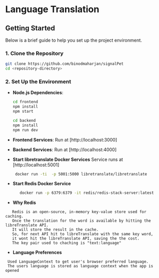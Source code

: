 # Language Translation



## Getting Started

Below is a brief guide to help you set up the project environment.

### 1. Clone the Repository

```bash
git clone https://github.com/binodmaharjan/signalPet
cd <repository-directory>
```

### 2. Set Up the Environment

- **Node.js Dependencies**:
  ```bash
  cd frontend 
  npm install
  npm start

  cd backend
  npm install
  npm run dev
  ```



- **Frontend Services**: Run at [http://localhost:3000]
- **Backend Services**: Run at [http://localhost:4000]
- **Start libretranslate Docker Services**  Service runs at [http://localhost:5001]
   ```bash
    docker run -ti  -p 5001:5000 libretranslate/libretranslate
   ```
- **Start Redis Docker Service**
  ```bash
     docker run -p 6379:6379 -it redis/redis-stack-server:latest
  ```
- **Why Redis**
 ```
    Redis is an open-source, in-memory key-value store used for caching.
    Once the translation for the word is available by hitting the libreTranslate API. 
    It will store the result in the cache.
    So, for next API hit to libreTranslate with the same key word, 
    it wont hit the libreTranslate API, saving the the cost.
    The key pair used to chaching is "text:language"
 ```

 - **Language Preferences**
  ```
   Used LanguageContext to get user's browser preferred language. 
   The users language is stored as language context when the app is opened
  ```






